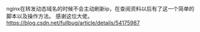 nginx在转发动态域名的时候不会主动刷新ip，在查阅资料以后有了这一个简单的脚本以及操作方法。
感谢这位大佬。https://blog.csdn.net/fullbug/article/details/54175987
